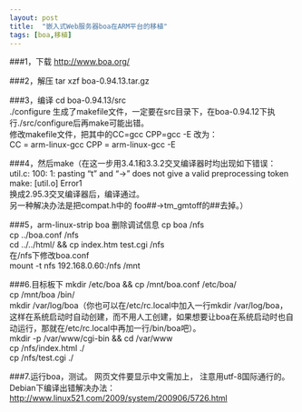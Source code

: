 ```yaml
---
layout: post
title:  "嵌入式Web服务器boa在ARM平台的移植"
tags: [boa,移植]
---
```

###1，下载
http://www.boa.org/

###2，解压
tar xzf boa-0.94.13.tar.gz

###3，编译
cd boa-0.94.13/src<br/>
./configure
生成了makefile文件，一定要在src目录下，在boa-0.94.12下执行./src/configure后再make可能出错。<br/>
修改makefile文件，把其中的CC=gcc CPP=gcc -E 改为：<br/>
CC = arm-linux-gcc  CPP = arm-linux-gcc -E

###4，然后make（在这一步用3.4.1和3.3.2交叉编译器时均出现如下错误：
util.c: 100: 1: pasting “t” and “->” does not give a valid preprocessing token make: [util.o] Error1<br/>
换成2.95.3交叉编译器后，编译通过。<br/>
另一种解决办法是把compat.h中的 foo##->tm_gmtoff的##去掉。）

###5，arm-linux-strip boa 删除调试信息
cp boa /nfs<br/>
cp ../boa.conf /nfs<br/>
cd ../../html/ && cp index.htm test.cgi /nfs<br/>
在/nfs下修改boa.conf<br/>
mount -t nfs 192.168.0.60:/nfs /mnt

###6.目标板下
mkdir /etc/boa && cp /mnt/boa.conf /etc/boa/<br/>
cp /mnt/boa /bin/<br/>
mkdir /var/log/boa（你也可以在/etc/rc.local中加入一行mkdir /var/log/boa，这样在系统启动时自动创建，而不用人工创建，如果想要让boa在系统启动时也自动运行，那就在/etc/rc.local中再加一行/bin/boa吧）。<br/>
mkdir -p /var/www/cgi-bin && cd /var/www<br/>
cp /nfs/index.html ./<br/>
cp /nfs/test.cgi ./<br/>

###7.运行boa，测试。
网页文件要显示中文需加上，<meta http-equiv="Content-Type" content="text/html; charset=utf-8" /> 注意用utf-8国际通行的。<br/>
Debian下编译出错解决办法：<br/>
http://www.linux521.com/2009/system/200906/5726.html
